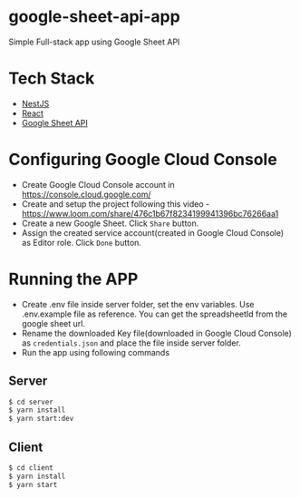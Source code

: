 # google-sheet-api-app

Simple Full-stack app using Google Sheet API

# Tech Stack

- [NestJS](https://nestjs.com/)
- [React](https://reactjs.org/)
- [Google Sheet API](https://developers.google.com/sheets/api/quickstart/nodejs)

# Configuring Google Cloud Console

- Create Google Cloud Console account in https://console.cloud.google.com/
- Create and setup the project following this video - https://www.loom.com/share/476c1b67f8234199941396bc76266aa1
- Create a new Google Sheet. Click `Share` button.
- Assign the created service account(created in Google Cloud Console) as Editor role. Click `Done` button.

# Running the APP

- Create .env file inside server folder, set the env variables. Use .env.example file as reference. You can get the spreadsheetId from the google sheet url.
- Rename the downloaded Key file(downloaded in Google Cloud Console) as `credentials.json` and place the file inside server folder.
- Run the app using following commands

## Server

```bash
$ cd server
$ yarn install
$ yarn start:dev
```

## Client

```bash
$ cd client
$ yarn install
$ yarn start
```
